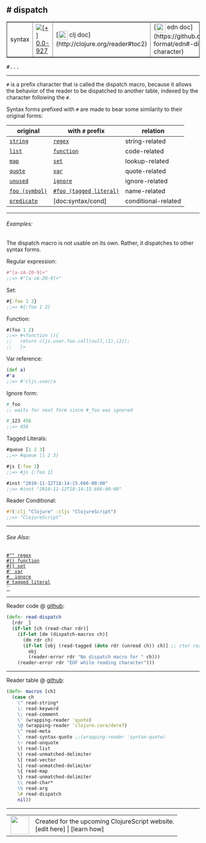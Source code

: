 ## # dispatch



 <table border="1">
<tr>
<td>syntax</td>
<td><a href="https://github.com/cljsinfo/cljs-api-docs/tree/0.0-927"><img valign="middle" alt="[+] 0.0-927" title="Added in 0.0-927" src="https://img.shields.io/badge/+-0.0--927-lightgrey.svg"></a> </td>
<td>
[<img height="24px" valign="middle" src="http://i.imgur.com/1GjPKvB.png"> clj doc](http://clojure.org/reader#toc2)
</td>
<td>
[<img height="24px" valign="middle" src="http://i.imgur.com/I8uNXHv.png"> edn doc](https://github.com/edn-format/edn#-dispatch-character)
</td>
</tr>
</table>

<samp>#...</samp><br>

---


`#` is a prefix character that is called the dispatch macro, because it allows
the behavior of the reader to be dispatched to another table, indexed by the
character following the `#`.

Syntax forms prefixed with `#` are made to bear some similarity to their
original forms:

| original                           | with `#` prefix                                  | relation               |
|------------------------------------|--------------------------------------------------|------------------------|
| [`string`][doc:syntax/string]                    | [`regex`][doc:syntax/regex]                                   | string-related         |
| [`list`][doc:syntax/list]                      | [`function`][doc:syntax/function]                                | code-related           |
| [`map`][doc:syntax/map]                       | [`set`][doc:syntax/set]                                     | lookup-related         |
| [`quote`][doc:syntax/quote]                     | [`var`][doc:syntax/var]                                     | quote-related          |
| [`unused`][doc:syntax/unused]                    | [`ignore`][doc:syntax/ignore]                                  | ignore-related         |
| [`foo (symbol)`][doc:syntax/symbol]    | [`#foo (tagged literal)`][doc:syntax/tagged-literal] | name-related           |
| [`predicate`][doc:syntax/predicate]                 | [doc:syntax/cond]                                    | conditional-related    |

[doc:syntax/string]:../syntax/string.md
[doc:syntax/regex]:../syntax/regex.md
[doc:syntax/list]:../syntax/list.md
[doc:syntax/function]:../syntax/function.md
[doc:syntax/map]:../syntax/map.md
[doc:syntax/set]:../syntax/set.md
[doc:syntax/quote]:../syntax/quote.md
[doc:syntax/var]:../syntax/var.md
[doc:syntax/unused]:../syntax/unused.md
[doc:syntax/ignore]:../syntax/ignore.md
[doc:syntax/symbol]:../syntax/symbol.md
[doc:syntax/tagged-literal]:../syntax/tagged-literal.md
[doc:syntax/predicate]:../syntax/predicate.md

---

###### Examples:

The dispatch macro is not usable on its own.  Rather, it dispatches to other
syntax forms.

Regular expression:

```clj
#"[a-zA-Z0-9]+"
;;=> #"[a-zA-Z0-9]+"
```

Set:

```clj
#{:foo 1 2}
;;=> #{:foo 1 2}
```

Function:

```clj
#(foo 1 2)
;;=> #<function (){
;;   return cljs.user.foo.call(null,(1),(2));
;;   }>
```

Var reference:

```clj
(def a)
#'a
;;=> #'cljs.user/a
```

Ignore form:

```clj
#_foo
;; waits for next form since #_foo was ignored

#_123 456
;;=> 456
```

Tagged Literals:

```clj
#queue [1 2 3]
;;=> #queue [1 2 3]

#js {:foo 1}
;;=> #js {:foo 1}

#inst "2010-11-12T18:14:15.666-00:00"
;;=> #inst "2010-11-12T18:14:15.666-00:00"
```

Reader Conditional:

```clj
#?(:clj "Clojure" :cljs "ClojureScript")
;;=> "ClojureScript"
```



---

###### See Also:

[`#"" regex`](../syntax/regex.md)<br>
[`#() function`](../syntax/function.md)<br>
[`#{} set`](../syntax/set.md)<br>
[`#' var`](../syntax/var.md)<br>
[`#_ ignore`](../syntax/ignore.md)<br>
[`# tagged literal`](../syntax/tagged-literal.md)<br>
[``](../syntax/cond.md)<br>

---





Reader code @ [github](https://github.com/clojure/tools.reader/blob/tools.reader-0.8.9/src/main/clojure/clojure/tools/reader.clj#L55-L63):

```clj
(defn- read-dispatch
  [rdr _]
  (if-let [ch (read-char rdr)]
    (if-let [dm (dispatch-macros ch)]
      (dm rdr ch)
      (if-let [obj (read-tagged (doto rdr (unread ch)) ch)] ;; ctor reader is implemented as a taggged literal
        obj
        (reader-error rdr "No dispatch macro for " ch)))
    (reader-error rdr "EOF while reading character")))
```

<!--
Repo - tag - source tree - lines:

 <pre>
tools.reader @ tools.reader-0.8.9
└── src
    └── main
        └── clojure
            └── clojure
                └── tools
                    └── <ins>[reader.clj:55-63](https://github.com/clojure/tools.reader/blob/tools.reader-0.8.9/src/main/clojure/clojure/tools/reader.clj#L55-L63)</ins>
</pre>
-->

---
Reader table @ [github](https://github.com/clojure/tools.reader/blob/tools.reader-0.8.9/src/main/clojure/clojure/tools/reader.clj#L603-L622):

```clj
(defn- macros [ch]
  (case ch
    \" read-string*
    \: read-keyword
    \; read-comment
    \' (wrapping-reader 'quote)
    \@ (wrapping-reader 'clojure.core/deref)
    \^ read-meta
    \` read-syntax-quote ;;(wrapping-reader 'syntax-quote)
    \~ read-unquote
    \( read-list
    \) read-unmatched-delimiter
    \[ read-vector
    \] read-unmatched-delimiter
    \{ read-map
    \} read-unmatched-delimiter
    \\ read-char*
    \% read-arg
    \# read-dispatch
    nil))
```

<!--
Repo - tag - source tree - lines:

 <pre>
tools.reader @ tools.reader-0.8.9
└── src
    └── main
        └── clojure
            └── clojure
                └── tools
                    └── <ins>[reader.clj:603-622](https://github.com/clojure/tools.reader/blob/tools.reader-0.8.9/src/main/clojure/clojure/tools/reader.clj#L603-L622)</ins>
</pre>
-->

---



 <table>
<tr><td>
<img valign="middle" align="right" width="48px" src="http://i.imgur.com/Hi20huC.png">
</td><td>
Created for the upcoming ClojureScript website.<br>
[edit here] | [learn how]
</td></tr></table>

[edit here]:https://github.com/cljsinfo/cljs-api-docs/blob/master/cljsdoc/syntax/dispatch.cljsdoc
[learn how]:https://github.com/cljsinfo/cljs-api-docs/wiki/cljsdoc-files

<!--

This information was too distracting to show to readers, but I'll leave it
commented here since it is helpful to:

- pretty-print the data used to generate this document
- and show how to retrieve that data



The API data for this symbol:

```clj
{:description "`#` is a prefix character that is called the dispatch macro, because it allows\nthe behavior of the reader to be dispatched to another table, indexed by the\ncharacter following the `#`.\n\nSyntax forms prefixed with `#` are made to bear some similarity to their\noriginal forms:\n\n| original                           | with `#` prefix                                  | relation               |\n|------------------------------------|--------------------------------------------------|------------------------|\n| [doc:syntax/string]                    | [doc:syntax/regex]                                   | string-related         |\n| [doc:syntax/list]                      | [doc:syntax/function]                                | code-related           |\n| [doc:syntax/map]                       | [doc:syntax/set]                                     | lookup-related         |\n| [doc:syntax/quote]                     | [doc:syntax/var]                                     | quote-related          |\n| [doc:syntax/unused]                    | [doc:syntax/ignore]                                  | ignore-related         |\n| [`foo (symbol)`][doc:syntax/symbol]    | [`#foo (tagged literal)`][doc:syntax/tagged-literal] | name-related           |\n| [doc:syntax/predicate]                 | [doc:syntax/cond]                                    | conditional-related    |",
 :ns "syntax",
 :name "dispatch",
 :history [["+" "0.0-927"]],
 :type "syntax",
 :related ["syntax/regex"
           "syntax/function"
           "syntax/set"
           "syntax/var"
           "syntax/ignore"
           "syntax/tagged-literal"
           "syntax/cond"],
 :full-name-encode "syntax/dispatch",
 :extra-sources ({:code "(defn- read-dispatch\n  [rdr _]\n  (if-let [ch (read-char rdr)]\n    (if-let [dm (dispatch-macros ch)]\n      (dm rdr ch)\n      (if-let [obj (read-tagged (doto rdr (unread ch)) ch)] ;; ctor reader is implemented as a taggged literal\n        obj\n        (reader-error rdr \"No dispatch macro for \" ch)))\n    (reader-error rdr \"EOF while reading character\")))",
                  :title "Reader code",
                  :repo "tools.reader",
                  :tag "tools.reader-0.8.9",
                  :filename "src/main/clojure/clojure/tools/reader.clj",
                  :lines [55 63]}
                 {:code "(defn- macros [ch]\n  (case ch\n    \\\" read-string*\n    \\: read-keyword\n    \\; read-comment\n    \\' (wrapping-reader 'quote)\n    \\@ (wrapping-reader 'clojure.core/deref)\n    \\^ read-meta\n    \\` read-syntax-quote ;;(wrapping-reader 'syntax-quote)\n    \\~ read-unquote\n    \\( read-list\n    \\) read-unmatched-delimiter\n    \\[ read-vector\n    \\] read-unmatched-delimiter\n    \\{ read-map\n    \\} read-unmatched-delimiter\n    \\\\ read-char*\n    \\% read-arg\n    \\# read-dispatch\n    nil))",
                  :title "Reader table",
                  :repo "tools.reader",
                  :tag "tools.reader-0.8.9",
                  :filename "src/main/clojure/clojure/tools/reader.clj",
                  :lines [603 622]}),
 :usage ["#..."],
 :examples [{:id "0a1f4c",
             :content "The dispatch macro is not usable on its own.  Rather, it dispatches to other\nsyntax forms.\n\nRegular expression:\n\n```clj\n#\"[a-zA-Z0-9]+\"\n;;=> #\"[a-zA-Z0-9]+\"\n```\n\nSet:\n\n```clj\n#{:foo 1 2}\n;;=> #{:foo 1 2}\n```\n\nFunction:\n\n```clj\n#(foo 1 2)\n;;=> #<function (){\n;;   return cljs.user.foo.call(null,(1),(2));\n;;   }>\n```\n\nVar reference:\n\n```clj\n(def a)\n#'a\n;;=> #'cljs.user/a\n```\n\nIgnore form:\n\n```clj\n#_foo\n;; waits for next form since #_foo was ignored\n\n#_123 456\n;;=> 456\n```\n\nTagged Literals:\n\n```clj\n#queue [1 2 3]\n;;=> #queue [1 2 3]\n\n#js {:foo 1}\n;;=> #js {:foo 1}\n\n#inst \"2010-11-12T18:14:15.666-00:00\"\n;;=> #inst \"2010-11-12T18:14:15.666-00:00\"\n```\n\nReader Conditional:\n\n```clj\n#?(:clj \"Clojure\" :cljs \"ClojureScript\")\n;;=> \"ClojureScript\"\n```"}],
 :edn-doc "https://github.com/edn-format/edn#-dispatch-character",
 :full-name "syntax/dispatch",
 :display "# dispatch",
 :clj-doc "http://clojure.org/reader#toc2"}

```

Retrieve the API data for this symbol:

```clj
;; from Clojure REPL
(require '[clojure.edn :as edn])
(-> (slurp "https://raw.githubusercontent.com/cljsinfo/cljs-api-docs/catalog/cljs-api.edn")
    (edn/read-string)
    (get-in [:symbols "syntax/dispatch"]))
```

-->
